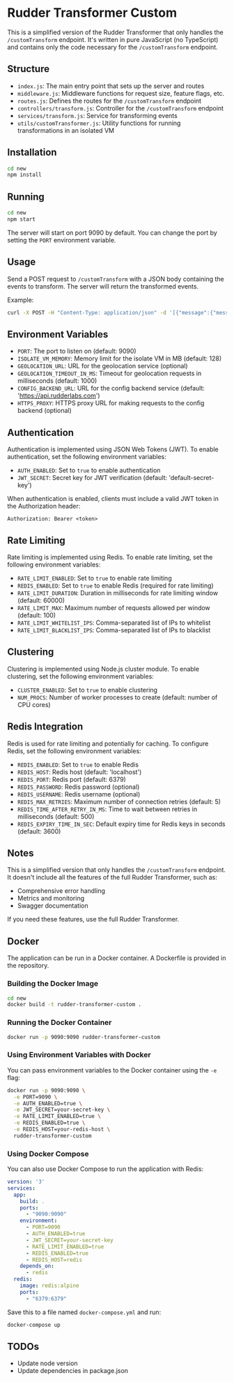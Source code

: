 # Rudder Transformer Custom

This is a simplified version of the Rudder Transformer that only handles the `/customTransform` endpoint. It's written in pure JavaScript (no TypeScript) and contains only the code necessary for the `/customTransform` endpoint.

## Structure

- `index.js`: The main entry point that sets up the server and routes
- `middleware.js`: Middleware functions for request size, feature flags, etc.
- `routes.js`: Defines the routes for the `/customTransform` endpoint
- `controllers/transform.js`: Controller for the `/customTransform` endpoint
- `services/transform.js`: Service for transforming events
- `utils/customTransformer.js`: Utility functions for running transformations in an isolated VM

## Installation

```bash
cd new
npm install
```

## Running

```bash
cd new
npm start
```

The server will start on port 9090 by default. You can change the port by setting the `PORT` environment variable.

## Usage

Send a POST request to `/customTransform` with a JSON body containing the events to transform. The server will return the transformed events.

Example:

```bash
curl -X POST -H "Content-Type: application/json" -d '[{"message":{"messageId":"1234","type":"track"},"metadata":{"sourceId":"source1","destinationId":"dest1"},"destination":{"Transformations":[{"VersionID":"v1"}]}}]' http://localhost:9090/customTransform
```

## Environment Variables

- `PORT`: The port to listen on (default: 9090)
- `ISOLATE_VM_MEMORY`: Memory limit for the isolate VM in MB (default: 128)
- `GEOLOCATION_URL`: URL for the geolocation service (optional)
- `GEOLOCATION_TIMEOUT_IN_MS`: Timeout for geolocation requests in milliseconds (default: 1000)
- `CONFIG_BACKEND_URL`: URL for the config backend service (default: 'https://api.rudderlabs.com')
- `HTTPS_PROXY`: HTTPS proxy URL for making requests to the config backend (optional)

## Authentication

Authentication is implemented using JSON Web Tokens (JWT). To enable authentication, set the following environment variables:

- `AUTH_ENABLED`: Set to `true` to enable authentication
- `JWT_SECRET`: Secret key for JWT verification (default: 'default-secret-key')

When authentication is enabled, clients must include a valid JWT token in the Authorization header:

```
Authorization: Bearer <token>
```

## Rate Limiting

Rate limiting is implemented using Redis. To enable rate limiting, set the following environment variables:

- `RATE_LIMIT_ENABLED`: Set to `true` to enable rate limiting
- `REDIS_ENABLED`: Set to `true` to enable Redis (required for rate limiting)
- `RATE_LIMIT_DURATION`: Duration in milliseconds for rate limiting window (default: 60000)
- `RATE_LIMIT_MAX`: Maximum number of requests allowed per window (default: 100)
- `RATE_LIMIT_WHITELIST_IPS`: Comma-separated list of IPs to whitelist
- `RATE_LIMIT_BLACKLIST_IPS`: Comma-separated list of IPs to blacklist

## Clustering

Clustering is implemented using Node.js cluster module. To enable clustering, set the following environment variables:

- `CLUSTER_ENABLED`: Set to `true` to enable clustering
- `NUM_PROCS`: Number of worker processes to create (default: number of CPU cores)

## Redis Integration

Redis is used for rate limiting and potentially for caching. To configure Redis, set the following environment variables:

- `REDIS_ENABLED`: Set to `true` to enable Redis
- `REDIS_HOST`: Redis host (default: 'localhost')
- `REDIS_PORT`: Redis port (default: 6379)
- `REDIS_PASSWORD`: Redis password (optional)
- `REDIS_USERNAME`: Redis username (optional)
- `REDIS_MAX_RETRIES`: Maximum number of connection retries (default: 5)
- `REDIS_TIME_AFTER_RETRY_IN_MS`: Time to wait between retries in milliseconds (default: 500)
- `REDIS_EXPIRY_TIME_IN_SEC`: Default expiry time for Redis keys in seconds (default: 3600)

## Notes

This is a simplified version that only handles the `/customTransform` endpoint. It doesn't include all the features of the full Rudder Transformer, such as:

- Comprehensive error handling
- Metrics and monitoring
- Swagger documentation

If you need these features, use the full Rudder Transformer.

## Docker

The application can be run in a Docker container. A Dockerfile is provided in the repository.

### Building the Docker Image

```bash
cd new
docker build -t rudder-transformer-custom .
```

### Running the Docker Container

```bash
docker run -p 9090:9090 rudder-transformer-custom
```

### Using Environment Variables with Docker

You can pass environment variables to the Docker container using the `-e` flag:

```bash
docker run -p 9090:9090 \
  -e PORT=9090 \
  -e AUTH_ENABLED=true \
  -e JWT_SECRET=your-secret-key \
  -e RATE_LIMIT_ENABLED=true \
  -e REDIS_ENABLED=true \
  -e REDIS_HOST=your-redis-host \
  rudder-transformer-custom
```

### Using Docker Compose

You can also use Docker Compose to run the application with Redis:

```yaml
version: '3'
services:
  app:
    build: .
    ports:
      - "9090:9090"
    environment:
      - PORT=9090
      - AUTH_ENABLED=true
      - JWT_SECRET=your-secret-key
      - RATE_LIMIT_ENABLED=true
      - REDIS_ENABLED=true
      - REDIS_HOST=redis
    depends_on:
      - redis
  redis:
    image: redis:alpine
    ports:
      - "6379:6379"
```

Save this to a file named `docker-compose.yml` and run:

```bash
docker-compose up
```

## TODOs
* Update node version
* Update dependencies in package.json
